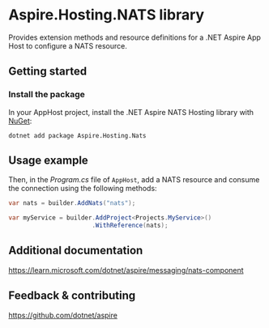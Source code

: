 # Aspire.Hosting.NATS library

Provides extension methods and resource definitions for a .NET Aspire App Host to configure a NATS resource.

## Getting started

### Install the package

In your AppHost project, install the .NET Aspire NATS Hosting library with [NuGet](https://www.nuget.org):

```dotnetcli
dotnet add package Aspire.Hosting.Nats
```

## Usage example

Then, in the _Program.cs_ file of `AppHost`, add a NATS resource and consume the connection using the following methods:

```csharp
var nats = builder.AddNats("nats");

var myService = builder.AddProject<Projects.MyService>()
                       .WithReference(nats);
```

## Additional documentation
https://learn.microsoft.com/dotnet/aspire/messaging/nats-component

## Feedback & contributing

https://github.com/dotnet/aspire
